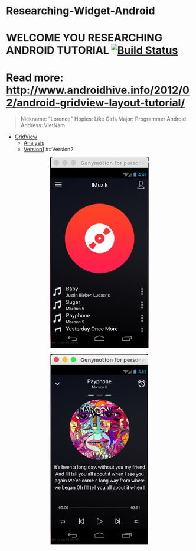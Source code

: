 # Researching-Widget-Android
# WELCOME YOU RESEARCHING ANDROID TUTORIAL [![Build Status](https://travis-ci.org/nomensa/jquery.hide-show.svg)](https://travis-ci.org/nomensa/jquery.hide-show.svg?branch=master)

# Read more: http://www.androidhive.info/2012/02/android-gridview-layout-tutorial/

> Nickname: "Lorence"
> Hopies: Like Girls
> Major: Programmer Android 
> Address: VietNam

- [GridView](#gridview)
  - [Analysis](#analysis)
  - [Version1](#version1)
##Version2
<p align="center">
  <img src="https://github.com/danisluis6/App-Music/blob/version1/App/3.png">
</p>
<p align="center">
  <img src="https://github.com/danisluis6/App-Music/blob/version1/App/4.png">
</p>


